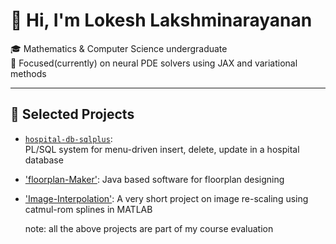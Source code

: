 # 👋 Hi, I'm Lokesh Lakshminarayanan

🎓 Mathematics & Computer Science undergraduate  
🔬 Focused(currently) on neural PDE solvers using JAX and variational methods

---
## 📂 Selected Projects

- [`hospital-db-sqlplus`](https://github.com/rTarunKumar-1/Database_Systems_Project):  
  PL/SQL system for menu-driven insert, delete, update in a hospital database
- ['floorplan-Maker'](https://github.com/Pranav-PJ/floor-plan-maker):
  Java based software for floorplan designing
- ['Image-Interpolation'](https://github.com/Lokesh-bitshyd22/BicubicImageInterpolation):
  A very short project on image re-scaling using catmul-rom splines in MATLAB

  note: all the above projects are part of my course evaluation 
